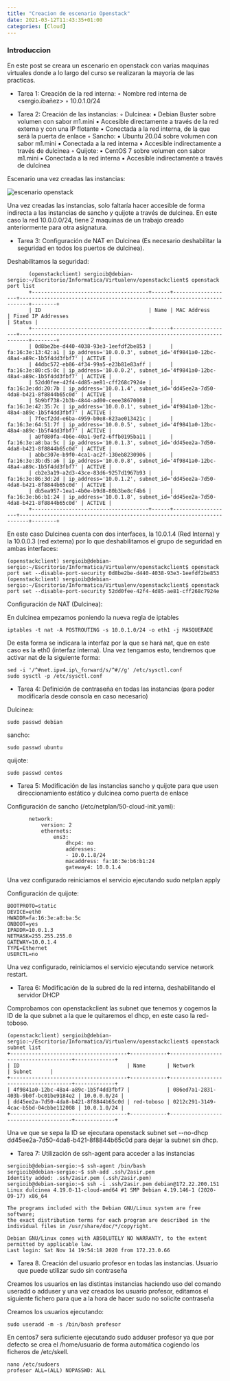 ```yaml
---
title: "Creacion de escenario Openstack"
date: 2021-03-12T11:43:35+01:00
categories: [Cloud]
---
```


### **Introduccion** ###

En este post se creara un escenario en openstack con varias maquinas virtuales donde a lo largo del curso se realizaran la mayoria de las practicas.

* Tarea 1: Creación de la red interna:
        ◦ Nombre red interna de <sergio.ibañez>
        ◦ 10.0.1.0/24

* Tarea 2: Creación de las instancias:
        ◦ Dulcinea:
            ▪ Debian Buster sobre volumen con sabor m1.mini
            ▪ Accesible directamente a través de la red externa y con una IP flotante
            ▪ Conectada a la red interna, de la que será la puerta de enlace
        ◦ Sancho:
            ▪ Ubuntu 20.04 sobre volumen con sabor m1.mini
            ▪ Conectada a la red interna
            ▪ Accesible indirectamente a través de dulcinea
        ◦ Quijote:
            ▪ CentOS 7 sobre volumen con sabor m1.mini
            ▪ Conectada a la red interna
            ▪ Accesible indirectamente a través de dulcinea

Escenario una vez creadas las instancias:

![escenario openstack](/escenario-openstack/topologia.png)

Una vez creadas las instancias, solo faltaría hacer accesible de forma indirecta a las instancias de sancho y quijote a través de dulcinea. En este caso la red 10.0.0.0/24, tiene 2 maquinas de un trabajo creado anteriormente para otra asignatura.

* Tarea 3: Configuración de NAT en Dulcinea (Es necesario deshabilitar la seguridad en todos los puertos de dulcinea).
       
Deshabilitamos la seguridad:

~~~
       (openstackclient) sergioib@debian-sergio:~/Escritorio/Informatica/Virtualenv/openstackclient$ openstack port list
       +--------------------------------------+------+-------------------+-------------------------------------------------------------------------+--------+
       | ID                                   | Name | MAC Address       | Fixed IP Addresses                                                      | Status |
       +--------------------------------------+------+-------------------+-------------------------------------------------------------------------+--------+
       | 0d8be2be-d440-4038-93e3-1eefdf2be853 |      | fa:16:3e:13:42:a1 | ip_address='10.0.0.3', subnet_id='4f9841a0-12bc-48a4-a89c-1b5f4dd3fbf7' | ACTIVE |
       | 44dbc572-eb86-4f34-99a5-e23b81e83aff |      | fa:16:3e:80:c5:0c | ip_address='10.0.0.2', subnet_id='4f9841a0-12bc-48a4-a89c-1b5f4dd3fbf7' | ACTIVE |
       | 52dd0fee-42f4-4d85-ae81-cff268c7924e |      | fa:16:3e:dd:20:7b | ip_address='10.0.1.4', subnet_id='dd45ee2a-7d50-4da8-b421-8f8844b65c0d' | ACTIVE |
       | 5b9bf738-2b3b-4844-ad00-ceee38670008 |      | fa:16:3e:42:35:7c | ip_address='10.0.0.1', subnet_id='4f9841a0-12bc-48a4-a89c-1b5f4dd3fbf7' | ACTIVE |
       | 7fecf2dd-e6ba-4959-b0e8-823ae013421c |      | fa:16:3e:64:51:7f | ip_address='10.0.0.5', subnet_id='4f9841a0-12bc-48a4-a89c-1b5f4dd3fbf7' | ACTIVE |
       | a0f080fa-4b6e-40a1-9ef2-6ffb0195ba11 |      | fa:16:3e:a8:ba:5c | ip_address='10.0.1.3', subnet_id='dd45ee2a-7d50-4da8-b421-8f8844b65c0d' | ACTIVE |
       | abbc307e-b9f0-4ca1-ac2f-130eb8230906 |      | fa:16:3e:3b:d5:a6 | ip_address='10.0.0.8', subnet_id='4f9841a0-12bc-48a4-a89c-1b5f4dd3fbf7' | ACTIVE |
       | cb2e3a19-a2d3-43ce-83d6-9257d1967b93 |      | fa:16:3e:86:3d:2d | ip_address='10.0.1.2', subnet_id='dd45ee2a-7d50-4da8-b421-8f8844b65c0d' | ACTIVE |
       | db5ea957-1ea1-4b0e-b9d8-80b3be8cf4b6 |      | fa:16:3e:b6:b1:24 | ip_address='10.0.1.8', subnet_id='dd45ee2a-7d50-4da8-b421-8f8844b65c0d' | ACTIVE |
       +--------------------------------------+------+-------------------+-------------------------------------------------------------------------+--------+
~~~ 
       
En este caso Dulcinea cuenta con dos interfaces, la 10.0.1.4 (Red Interna) y la 10.0.0.3 (red externa) por lo que deshabilitamos el grupo de seguridad en ambas interfaces:

~~~
(openstackclient) sergioib@debian-sergio:~/Escritorio/Informatica/Virtualenv/openstackclient$ openstack port set --disable-port-security 0d8be2be-d440-4038-93e3-1eefdf2be853
(openstackclient) sergioib@debian-sergio:~/Escritorio/Informatica/Virtualenv/openstackclient$ openstack port set --disable-port-security 52dd0fee-42f4-4d85-ae81-cff268c7924e
~~~

Configuración de NAT (Dulcinea):

En dulcinea empezamos poniendo la nueva regla de iptables

~~~
iptables -t nat -A POSTROUTING -s 10.0.1.0/24 -o eth1 -j MASQUERADE
~~~

De esta forma se indicara la interfaz por la que se hará nat, que en este caso es la eth0 (interfaz interna). Una vez tengamos esto, tendremos que activar nat de la siguiente forma:

~~~
sed -i '/^#net.ipv4.ip\_forward/s/^#//g' /etc/sysctl.conf
sudo sysctl -p /etc/sysctl.conf
~~~

* Tarea 4: Definición de contraseña en todas las instancias (para poder modificarla desde consola en caso necesario)
       
Dulcinea:

~~~
sudo passwd debian
~~~

sancho:

~~~
sudo passwd ubuntu
~~~

quijote:

~~~
sudo passwd centos
~~~

* Tarea 5: Modificación de las instancias sancho y quijote para que usen direccionamiento estático y dulcinea como puerta de enlace

Configuración de sancho (/etc/netplan/50-cloud-init.yaml):
~~~
       network:
           version: 2
           ethernets:
               ens3:
                   dhcp4: no
                   addresses:
                   - 10.0.1.8/24
                   macaddress: fa:16:3e:b6:b1:24
                   gateway4: 10.0.1.4
~~~
       
Una vez configurado reiniciamos el servicio ejecutando sudo netplan apply

Configuración de quijote:

~~~
BOOTPROTO=static
DEVICE=eth0
HWADDR=fa:16:3e:a8:ba:5c
ONBOOT=yes
IPADDR=10.0.1.3
NETMASK=255.255.255.0
GATEWAY=10.0.1.4
TYPE=Ethernet
USERCTL=no
~~~

Una vez configurado, reiniciamos el servicio ejecutando service network restart.

* Tarea 6: Modificación de la subred de la red interna, deshabilitando el servidor DHCP

Comprobamos con openstackclient las subnet que tenemos y cogemos la ID de la que subnet a la que le quitaremos el dhcp, en este caso la red-toboso.

~~~
(openstackclient) sergioib@debian-sergio:~/Escritorio/Informatica/Virtualenv/openstackclient$ openstack subnet list
+--------------------------------------+------------+--------------------------------------+-------------+
| ID                                   | Name       | Network                              | Subnet      |
+--------------------------------------+------------+--------------------------------------+-------------+
| 4f9841a0-12bc-48a4-a89c-1b5f4dd3fbf7 |            | 086ed7a1-2831-403b-9b0f-bc01be9184e2 | 10.0.0.0/24 |
| dd45ee2a-7d50-4da8-b421-8f8844b65c0d | red-toboso | 0212c291-3149-4cac-b5bd-04cbbe112008 | 10.0.1.0/24 |
+--------------------------------------+------------+--------------------------------------+-------------+
~~~

Una ve que se sepa la ID se ejecutara openstack subnet set --no-dhcp dd45ee2a-7d50-4da8-b421-8f8844b65c0d para dejar la subnet sin dhcp.

* Tarea 7: Utilización de ssh-agent para acceder a las instancias

~~~
sergioib@debian-sergio:~$ ssh-agent /bin/bash
sergioib@debian-sergio:~$ ssh-add .ssh/2asir.pem 
Identity added: .ssh/2asir.pem (.ssh/2asir.pem)
sergioib@debian-sergio:~$ ssh -i .ssh/2asir.pem debian@172.22.200.151
Linux dulcinea 4.19.0-11-cloud-amd64 #1 SMP Debian 4.19.146-1 (2020-09-17) x86_64

The programs included with the Debian GNU/Linux system are free software;
the exact distribution terms for each program are described in the
individual files in /usr/share/doc/*/copyright.

Debian GNU/Linux comes with ABSOLUTELY NO WARRANTY, to the extent
permitted by applicable law.
Last login: Sat Nov 14 19:54:18 2020 from 172.23.0.66
~~~
       
* Tarea 8. Creación del usuario profesor en todas las instancias. Usuario que puede utilizar sudo sin contraseña
 
Creamos los usuarios en las distintas instancias haciendo uso del comando useradd o adduser y una vez creados los usuario profesor, editamos el siguiente fichero para que a la hora de hacer sudo no solicite contraseña

Creamos los usuarios ejecutando:

~~~
sudo useradd -m -s /bin/bash profesor
~~~

En centos7 sera suficiente ejecutando sudo adduser profesor ya que por defecto se crea el /home/usuario de forma automática cogiendo los ficheros de /etc/skell.

~~~
nano /etc/sudoers
profesor ALL=(ALL) NOPASSWD: ALL
~~~
